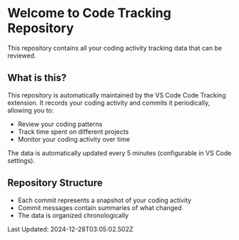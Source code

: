 # Welcome to Code Tracking Repository

This repository contains all your coding activity tracking data that can be reviewed.

## What is this?

This repository is automatically maintained by the VS Code Code Tracking extension. It records your coding activity and commits it periodically, allowing you to:

- Review your coding patterns
- Track time spent on different projects
- Monitor your coding activity over time

The data is automatically updated every 5 minutes (configurable in VS Code settings).

## Repository Structure

- Each commit represents a snapshot of your coding activity
- Commit messages contain summaries of what changed
- The data is organized chronologically

Last Updated: 2024-12-28T03:05:02.502Z
